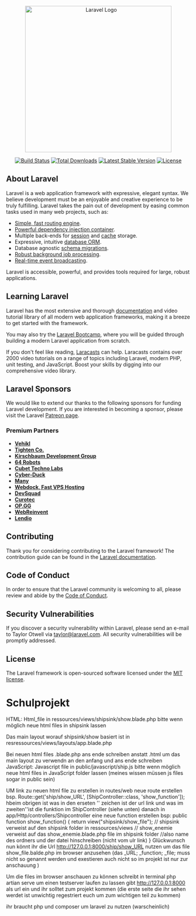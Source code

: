 <p align="center"><a href="https://laravel.com" target="_blank"><img src="https://raw.githubusercontent.com/laravel/art/master/logo-lockup/5%20SVG/2%20CMYK/1%20Full%20Color/laravel-logolockup-cmyk-red.svg" width="400" alt="Laravel Logo"></a></p>

<p align="center">
<a href="https://github.com/laravel/framework/actions"><img src="https://github.com/laravel/framework/workflows/tests/badge.svg" alt="Build Status"></a>
<a href="https://packagist.org/packages/laravel/framework"><img src="https://img.shields.io/packagist/dt/laravel/framework" alt="Total Downloads"></a>
<a href="https://packagist.org/packages/laravel/framework"><img src="https://img.shields.io/packagist/v/laravel/framework" alt="Latest Stable Version"></a>
<a href="https://packagist.org/packages/laravel/framework"><img src="https://img.shields.io/packagist/l/laravel/framework" alt="License"></a>
</p>

## About Laravel

Laravel is a web application framework with expressive, elegant syntax. We believe development must be an enjoyable and creative experience to be truly fulfilling. Laravel takes the pain out of development by easing common tasks used in many web projects, such as:

- [Simple, fast routing engine](https://laravel.com/docs/routing).
- [Powerful dependency injection container](https://laravel.com/docs/container).
- Multiple back-ends for [session](https://laravel.com/docs/session) and [cache](https://laravel.com/docs/cache) storage.
- Expressive, intuitive [database ORM](https://laravel.com/docs/eloquent).
- Database agnostic [schema migrations](https://laravel.com/docs/migrations).
- [Robust background job processing](https://laravel.com/docs/queues).
- [Real-time event broadcasting](https://laravel.com/docs/broadcasting).

Laravel is accessible, powerful, and provides tools required for large, robust applications.

## Learning Laravel

Laravel has the most extensive and thorough [documentation](https://laravel.com/docs) and video tutorial library of all modern web application frameworks, making it a breeze to get started with the framework.

You may also try the [Laravel Bootcamp](https://bootcamp.laravel.com), where you will be guided through building a modern Laravel application from scratch.

If you don't feel like reading, [Laracasts](https://laracasts.com) can help. Laracasts contains over 2000 video tutorials on a range of topics including Laravel, modern PHP, unit testing, and JavaScript. Boost your skills by digging into our comprehensive video library.

## Laravel Sponsors

We would like to extend our thanks to the following sponsors for funding Laravel development. If you are interested in becoming a sponsor, please visit the Laravel [Patreon page](https://patreon.com/taylorotwell).

### Premium Partners

- **[Vehikl](https://vehikl.com/)**
- **[Tighten Co.](https://tighten.co)**
- **[Kirschbaum Development Group](https://kirschbaumdevelopment.com)**
- **[64 Robots](https://64robots.com)**
- **[Cubet Techno Labs](https://cubettech.com)**
- **[Cyber-Duck](https://cyber-duck.co.uk)**
- **[Many](https://www.many.co.uk)**
- **[Webdock, Fast VPS Hosting](https://www.webdock.io/en)**
- **[DevSquad](https://devsquad.com)**
- **[Curotec](https://www.curotec.com/services/technologies/laravel/)**
- **[OP.GG](https://op.gg)**
- **[WebReinvent](https://webreinvent.com/?utm_source=laravel&utm_medium=github&utm_campaign=patreon-sponsors)**
- **[Lendio](https://lendio.com)**

## Contributing

Thank you for considering contributing to the Laravel framework! The contribution guide can be found in the [Laravel documentation](https://laravel.com/docs/contributions).

## Code of Conduct

In order to ensure that the Laravel community is welcoming to all, please review and abide by the [Code of Conduct](https://laravel.com/docs/contributions#code-of-conduct).

## Security Vulnerabilities

If you discover a security vulnerability within Laravel, please send an e-mail to Taylor Otwell via [taylor@laravel.com](mailto:taylor@laravel.com). All security vulnerabilities will be promptly addressed.

## License

The Laravel framework is open-sourced software licensed under the [MIT license](https://opensource.org/licenses/MIT).
# Schulprojekt
HTML:
Html_file in ressources/views/shipsink/show.blade.php bitte wenn möglich neue html files in shipsink lassen

Das main layout worauf shipsink/show basiert ist in resressources/views/layouts/app.blade.php

Bei neuen html files .blade.php ans ende schreiben anstatt .html um das main layout zu verwendn <x-app-layout> an den anfang und </x-app-layout> ans ende schreiben
JavaScript:
Javascript file in public/javascript/ship.js bitte wenn möglich neue html files in JavaScript folder lassen (meines wissen müssen js files sogar in public sein)

UM link zu neuen html file zu erstellen in routes/web neue route erstellen bsp. Route::get('ship/show_URL', [ShipController::class, 'show_function']);
hbeim obrigen ist was in den erseten '' zeichen ist der url link und was im zweiten''ist die funktion im ShipController (siehe unten)
danach in app/Http/controllers/Shipcontroller eine neue function erstellen bsp: public function show_function()
                                                                               {
                                                                                        return view("shipsink/show_file"); // shipsink verweist auf den shipsink folder in ressources/views
                                                                                                                            // show_enemie verweist auf das show_enemie.blade.php file im shipsink folder
                                                                                                                            //also name des ordners und der datei hinschreiben (nicht vom ulr link)
                                                                                }
Glückwunsch nun könnt ihr die Url http://127.0.0.1:8000/ship/show_URL nutzen um das file show_file.balde.php im browser anzusehen
(das _URL; _function; _file; muss nicht so genannt werden und exestieren auch nicht so im projekt ist nur zur anschauung )

Um die files im browser anschauen zu können schreibt in terminal     php artian serve     um einen testserver laufen zu lassen gibt http://127.0.0.1:8000 als url ein und ihr solltet zum projekt kommen
(die erste seite die ihr sehen werdet ist unwichtig regestriert euch um zum wichtigen teil zu kommen)

ihr braucht php und composer um laravel zu nutzen (warscheinlich)